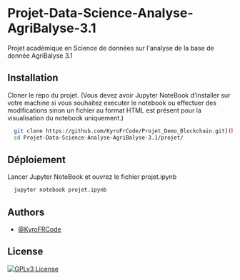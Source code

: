 # Projet-Data-Science-Analyse-AgriBalyse-3.1
Projet académique en Science de données sur l'analyse de la base de donnée AgriBalyse 3.1

## Installation

Cloner le repo du projet.
(Vous devez avoir Jupyter NoteBook d'installer sur votre machine si vous souhaitez executer le notebook ou effectuer des modifications 
sinon un fichier au format HTML est présent pour la visualisation du notebook uniquement.)

```bash
  git clone https://github.com/KyroFrCode/Projet_Demo_Blockchain.git](https://github.com/KyroFrCode/Projet-Data-Science-Analyse-AgriBalyse-3.1.git
  cd Projet-Data-Science-Analyse-AgriBalyse-3.1/projet/
```

## Déploiement

Lancer Jupyter NoteBook et ouvrez le fichier projet.ipynb

```bash
  jupyter notebook projet.ipynb
```

## Authors

- [@KyroFRCode](https://github.com/KyroFrCode)


## License

[![GPLv3 License](https://img.shields.io/badge/License-GPL%20v3-yellow.svg)](https://opensource.org/licenses/)
